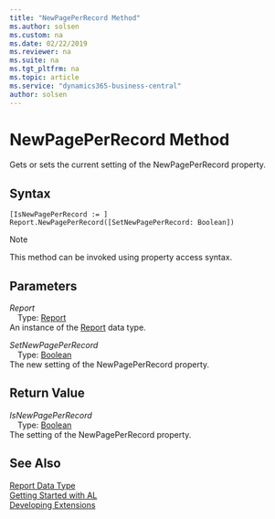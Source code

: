 ```yaml
---
title: "NewPagePerRecord Method"
ms.author: solsen
ms.custom: na
ms.date: 02/22/2019
ms.reviewer: na
ms.suite: na
ms.tgt_pltfrm: na
ms.topic: article
ms.service: "dynamics365-business-central"
author: solsen
---
```

[//]: # (START>DO_NOT_EDIT)
[//]: # (IMPORTANT:Do not edit any of the content between here and the END>DO_NOT_EDIT.)
[//]: # (Any modifications should be made in the .xml files in the ModernDev repo.)
# NewPagePerRecord Method
Gets or sets the current setting of the NewPagePerRecord property.


## Syntax
```
[IsNewPagePerRecord := ]  Report.NewPagePerRecord([SetNewPagePerRecord: Boolean])
```
> [!NOTE]  
> This method can be invoked using property access syntax.  
## Parameters
*Report*  
&emsp;Type: [Report](report-data-type.md)  
An instance of the [Report](report-data-type.md) data type.  

*SetNewPagePerRecord*  
&emsp;Type: [Boolean](../boolean/boolean-data-type.md)  
The new setting of the NewPagePerRecord property.  


## Return Value
*IsNewPagePerRecord*  
&emsp;Type: [Boolean](../boolean/boolean-data-type.md)  
The setting of the NewPagePerRecord property.  


[//]: # (IMPORTANT: END>DO_NOT_EDIT)
## See Also
[Report Data Type](report-data-type.md)  
[Getting Started with AL](../../devenv-get-started.md)  
[Developing Extensions](../../devenv-dev-overview.md)